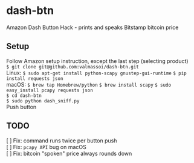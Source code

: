 # dash-btn
Amazon Dash Button Hack - prints and speaks Bitstamp bitcoin price

## Setup
Follow Amazon setup instruction, except the last step (selecting product)  
`$ git clone git@github.com:valmassoi/dash-btn.git`  
Linux: `$ sudo apt-get install python-scapy gnustep-gui-runtime` `$ pip install requests json`  
macOS: `$ brew tap Homebrew/python` `$ brew install scapy` `$ sudo easy_install pcapy requests json`  
`$ cd dash-btn`  
`$ sudo python dash_sniff.py`  
Push button  

## TODO
[ ] Fix: command runs twice per button push  
[ ] Fix: `pcapy API` bug on macOS  
[ ] Fix: bitcoin "spoken" price always rounds down
